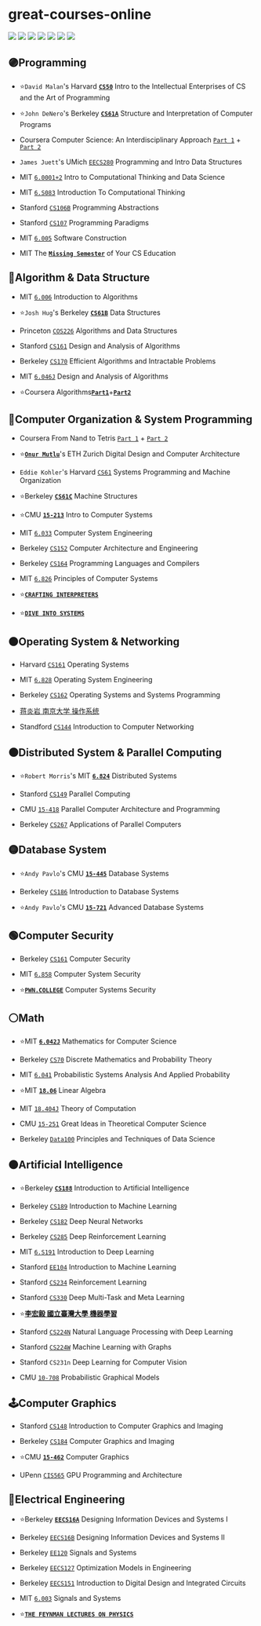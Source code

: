 # great-courses-online
[![](https://img.shields.io/github/license/seudonam/great-courses-online?color=red)](https://github.com/seudonam/great-courses-online/blob/main/LICENSE)
[![](https://img.shields.io/github/watchers/seudonam/great-courses-online)](https://github.com/seudonam/great-courses-online)
[![](https://img.shields.io/github/forks/seudonam/great-courses-online)](https://github.com/seudonam/great-courses-online)
[![](https://img.shields.io/github/stars/seudonam/great-courses-online)](https://github.com/seudonam/great-courses-online)
[![](https://img.shields.io/github/repo-size/seudonam/great-courses-online?color=blueviolet)](https://github.com/seudonam/great-courses-online)
[![](https://img.shields.io/tokei/lines/github/seudonam/great-courses-online?color=blueviolet)](https://github.com/seudonam/great-courses-online)
[![](https://img.shields.io/github/last-commit/seudonam/great-courses-online/main)](https://github.com/seudonam/great-courses-online/commits/main)
## 🟣Programming
* ⭐`David Malan`'s Harvard [**`CS50`**](https://cs50.harvard.edu/x/2023/) Intro to the Intellectual Enterprises of CS and the Art of Programming

* ⭐`John DeNero`'s Berkeley [**`CS61A`**](https://cs61a.org/) Structure and Interpretation of Computer Programs

* Coursera Computer Science: An Interdisciplinary Approach [`Part 1`](https://www.coursera.org/learn/cs-programming-java) + [`Part 2`](https://www.coursera.org/learn/cs-algorithms-theory-machines)

* `James Juett`'s UMich [`EECS280`](https://eecs280.org/archive/) Programming and Intro Data Structures

* MIT [`6.0001+2`](https://ocw.mit.edu/courses/6-0001-introduction-to-computer-science-and-programming-in-python-fall-2016/) Intro to Computational Thinking and Data Science

* MIT [`6.S083`](https://computationalthinking.mit.edu) Introduction To Computational Thinking

* Stanford [`CS106B`](https://web.stanford.edu/class/archive/cs/cs106b/cs106b.1224/) Programming Abstractions

* Stanford [`CS107`](https://see.stanford.edu/Course/CS107) Programming Paradigms

* MIT [`6.005`](https://ocw.mit.edu/courses/6-005-software-construction-spring-2016/) Software Construction

* MIT The [**`Missing Semester`**](https://missing.csail.mit.edu/) of Your CS Education
## 🔴Algorithm & Data Structure
* MIT [`6.006`](https://ocw.mit.edu/courses/6-006-introduction-to-algorithms-fall-2011/) Introduction to Algorithms

* ⭐`Josh Hug`'s Berkeley [**`CS61B`**](https://sp21.datastructur.es/) Data Structures

* Princeton [`COS226`](https://www.princeton.edu/~cos226/) Algorithms and Data Structures

* Stanford [`CS161`](https://web.stanford.edu/class/cs161/) Design and Analysis of Algorithms

* Berkeley [`CS170`](https://cs170.org/) Efficient Algorithms and Intractable Problems

* MIT [`6.046J`](https://ocw.mit.edu/courses/6-046j-design-and-analysis-of-algorithms-spring-2015/) Design and Analysis of Algorithms

* ⭐Coursera Algorithms[**`Part1`**](https://www.coursera.org/learn/algorithms-part1)+[**`Part2`**](https://www.coursera.org/learn/algorithms-part2)
## 🔵Computer Organization & System Programming
* Coursera From Nand to Tetris [`Part 1`](https://www.coursera.org/learn/build-a-computer) + [`Part 2`](https://www.coursera.org/learn/nand2tetris2)

* ⭐[**`Onur Mutlu`**](https://safari.ethz.ch/courses/)'s ETH Zurich Digital Design and Computer Architecture

* `Eddie Kohler`'s Harvard [`CS61`](https://cs61.seas.harvard.edu/) Systems Programming and Machine Organization

* ⭐Berkeley [**`CS61C`**](https://inst.eecs.berkeley.edu/~cs61c/fa20/) Machine Structures

* ⭐CMU [**`15-213`**](https://www.cs.cmu.edu/~213/) Intro to Computer Systems

* MIT [`6.033`](https://ocw.mit.edu/courses/6-033-computer-system-engineering-spring-2018/) Computer System Engineering

* Berkeley [`CS152`](https://inst.eecs.berkeley.edu/~cs152/sp23/) Computer Architecture and Engineering

* Berkeley [`CS164`](https://inst.eecs.berkeley.edu/~cs164/archives) Programming Languages and Compilers

* MIT [`6.826`](https://6826.csail.mit.edu/2020/) Principles of Computer Systems

* ⭐[**`CRAFTING INTERPRETERS`**](https://craftinginterpreters.com/)

* ⭐[**`DIVE INTO SYSTEMS`**](https://diveintosystems.org/)
## 🟤Operating System & Networking
* Harvard [`CS161`](https://read.seas.harvard.edu/cs161/) Operating Systems

* MIT [`6.828`](https://pdos.csail.mit.edu/6.828/) Operating System Engineering

* Berkeley [`CS162`](https://cs162.org/) Operating Systems and Systems Programming

* [蒋炎岩 南京大学 操作系统](https://jyywiki.cn/)

* Standford [`CS144`](https://cs144.github.io/) Introduction to Computer Networking
## ⚫Distributed System & Parallel Computing
* ⭐`Robert Morris`'s MIT [**`6.824`**](https://pdos.csail.mit.edu/6.824/) Distributed Systems

* Stanford [`CS149`](https://cs149.stanford.edu) Parallel Computing

* CMU [`15-418`](https://www.cs.cmu.edu/~418/) Parallel Computer Architecture and Programming

* Berkeley [`CS267`](https://sites.google.com/lbl.gov/cs267-spr2023) Applications of Parallel Computers
## 🟡Database System
* ⭐`Andy Pavlo`'s CMU [**`15-445`**](https://15445.courses.cs.cmu.edu/fall2022/) Database Systems

* Berkeley [`CS186`](https://cs186berkeley.net/) Introduction to Database Systems

* ⭐`Andy Pavlo`'s CMU [**`15-721`**](https://15721.courses.cs.cmu.edu/spring2023/) Advanced Database Systems
## 🟢Computer Security
* Berkeley [`CS161`](https://cs161.org) Computer Security

* MIT [`6.858`](https://css.csail.mit.edu/6.858/) Computer System Security

* ⭐[**`PWN.COLLEGE`**](https://dojo.pwn.college/) Computer Systems Security
## ⚪Math
* ⭐MIT [**`6.042J`**](https://ocw.mit.edu/courses/6-042j-mathematics-for-computer-science-fall-2010/) Mathematics for Computer Science

* Berkeley [`CS70`](https://www.eecs70.org/) Discrete Mathematics and Probability Theory

* MIT [`6.041`](https://ocw.mit.edu/courses/6-041-probabilistic-systems-analysis-and-applied-probability-fall-2010/) Probabilistic Systems Analysis And Applied Probability

* ⭐MIT [**`18.06`**](https://ocw.mit.edu/courses/18-06-linear-algebra-spring-2010/) Linear Algebra

* MIT [`18.404J`](https://ocw.mit.edu/courses/18-404j-theory-of-computation-fall-2020/) Theory of Computation

* CMU [`15-251`](https://www.cs251.com/) Great Ideas in Theoretical Computer Science

* Berkeley [`Data100`](https://ds100.org/sp22/) Principles and Techniques of Data Science
## 🟠Artificial Intelligence
* ⭐Berkeley [**`CS188`**](https://inst.eecs.berkeley.edu/~cs188/archives) Introduction to Artificial Intelligence

* Berkeley [`CS189`](https://inst.eecs.berkeley.edu/~cs189/archives) Introduction to Machine Learning

* Berkeley [`CS182`](https://inst.eecs.berkeley.edu/~cs182/sp23/) Deep Neural Networks

* Berkeley [`CS285`](https://rail.eecs.berkeley.edu/deeprlcourse/) Deep Reinforcement Learning

* MIT [`6.S191`](https://youtube.com/playlist?list=PLtBw6njQRU-rwp5__7C0oIVt26ZgjG9NI) Introduction to Deep Learning

* Stanford [`EE104`](https://ee104.stanford.edu/) Introduction to Machine Learning

* Stanford [`CS234`](https://web.stanford.edu/class/cs234/) Reinforcement Learning

* Stanford [`CS330`](https://cs330.stanford.edu/) Deep Multi-Task and Meta Learning

* ⭐[**李宏毅 國立臺灣大學 機器學習**](https://speech.ee.ntu.edu.tw/~hylee/ml/2023-spring.php)

* Stanford [`CS224N`](https://web.stanford.edu/class/cs224n/) Natural Language Processing with Deep Learning

* Stanford [`CS224W`](https://web.stanford.edu/class/cs224w/) Machine Learning with Graphs

* Stanford `CS231n` Deep Learning for Computer Vision

* CMU [`10-708`](https://sailinglab.github.io/pgm-spring-2019/) Probabilistic Graphical Models
## 🕹Computer Graphics
* Stanford [`CS148`](https://cs148.stanford.edu/) Introduction to Computer Graphics and Imaging

* Berkeley [`CS184`](https://inst.eecs.berkeley.edu/~cs184/archives) Computer Graphics and Imaging

* ⭐CMU [**`15-462`**](https://youtube.com/playlist?list=PL9_jI1bdZmz2emSh0UQ5iOdT2xRHFHL7E) Computer Graphics

* UPenn [`CIS565`](https://cis565-fall-2022.github.io/) GPU Programming and Architecture
## 🤖Electrical Engineering
* ⭐Berkeley [**`EECS16A`**](https://eecs16a.org/) Designing Information Devices and Systems I

* Berkeley [`EECS16B`](https://eecs16b.org/) Designing Information Devices and Systems II

* Berkeley [`EE120`](https://inst.eecs.berkeley.edu/~ee120/fa19/) Signals and Systems

* Berkeley [`EECS127`](https://inst.eecs.berkeley.edu/~ee127/archives) Optimization Models in Engineering

* Berkeley [`EECS151`](https://inst.eecs.berkeley.edu/~eecs151/archives) Introduction to Digital Design and Integrated Circuits

* MIT [`6.003`](https://ocw.mit.edu/courses/6-003-signals-and-systems-fall-2011/) Signals and Systems

* ⭐[**`THE FEYNMAN LECTURES ON PHYSICS`**](https://www.feynmanlectures.caltech.edu/)

